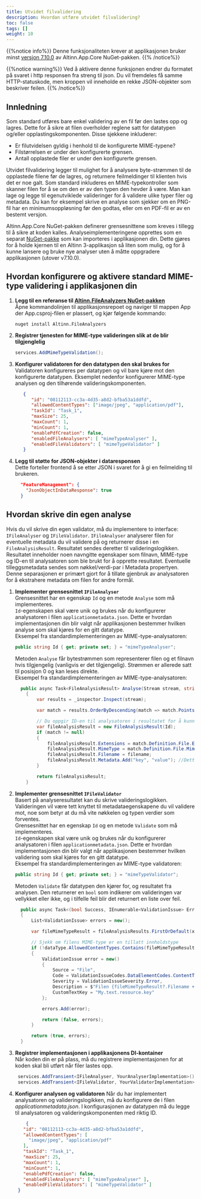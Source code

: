 ```yaml
---
title: Utvidet filvalidering
description: Hvordan utføre utvidet filvalidering?
toc: false
tags: []
weight: 10
---
```


{{%notice info%}}
Denne funksjonaliteten krever at applikasjonen bruker minst [versjon 7.10.0](https://github.com/Altinn/app-lib-dotnet/releases/tag/v7.10.0) av Altinn.App.Core NuGet-pakken.
{{% /notice%}}

{{%notice warning%}}
Ved å aktivere denne funksjonen endrer du formatet på svaret i http responsen fra streng til json. Du vil fremdeles få samme HTTP-statuskode, men kroppen vil inneholde en rekke JSON-objekter som beskriver feilen.
{{% /notice%}}


## Innledning
Som standard utføres bare enkel validering av en fil før den lastes opp og lagres. Dette for å sikre at filen overholder reglene satt for datatypen og/eller opplastingskomponenten. Disse sjekkene inkluderer:
* Er filutvidelsen gyldig i henhold til de konfigurerte MIME-typene?
* Filstørrelsen er under den konfigurerte grensen.
* Antall opplastede filer er under den konfigurerte grensen.

Utvidet filvalidering legger til mulighet for å analysere byte-strømmen til de opplastede filene før de lagres, og returnere feilmeldinger til klienten hvis det er noe galt. Som standard inkluderes en MIME-typekontroller som skanner filen for å se om den er av den typen den hevder å være. Man kan lage og legge til egenutviklede valideringer for å validere ulike typer filer og metadata. Du kan for eksempel skrive en analyse som sjekker om en PNG-fil har en minimumsoppløsning før den godtas, eller om en PDF-fil er av en bestemt versjon.

Altinn.App.Core NuGet-pakken definerer grensesnittene som kreves i tillegg til å sikre at koden kalles. Analyseimplementeringene opprettes som en separat [NuGet-pakke](https://www.nuget.org/packages/Altinn.FileAnalyzers) som kan importeres i applikasjonen din. Dette gjøres for å holde kjernen til en Altinn 3-applikasjon så liten som mulig, og for å kunne lansere og bruke nye analyser uten å måtte oppgradere applikasjonen (utover v7.10.0).


## Hvordan konfigurere og aktivere standard MIME-type validering i applikasjonen din
1. **Legg til en referanse til [Altinn.FileAnalyzers NuGet-pakken](https://www.nuget.org/packages/Altinn.FileAnalyzers)**  
   Åpne kommandolinjen til applikasjonsrepoet og naviger til mappen App der App.csproj-filen er plassert, og kjør følgende kommando:
   ```shell
   nuget install Altinn.FileAnalyzers
   ```
2. **Registrer tjenesten for MIME-type valideringen slik at de blir tilgjenglelig**
   ```csharp
   services.AddMimeTypeValidation();
   ```   
3. **Konfigurer validatoren for den datatypen den skal brukes for**  
   Validatoren konfigureres per datatypen og vil bare kjøre mot den konfigurerte datatypen. Eksemplet nedenfor konfigurerer MIME-type analysen og den tilhørende valideringskomponenten.
   ```json
      {
         "id": "08112113-cc3a-4d35-a8d2-bfba53a1ddfd",
         "allowedContentTypes": ["image/jpeg", "application/pdf"],
         "taskId": "Task_1",
         "maxSize": 25,
         "maxCount": 1,
         "minCount": 1,
         "enablePdfCreation": false,
         "enabledFileAnalysers": [ "mimeTypeAnalyser" ],
         "enabledFileValidators": [ "mimeTypeValidator" ]
      }
   ```
4. **Legg til støtte for JSON-objekter i dataresponsen**  
    Dette forteller frontend å se etter JSON i svaret for å gi en feilmelding til brukeren.
    ```json 
      "FeatureManagement": {
        "JsonObjectInDataResponse": true
      }
    ```

## Hvordan skrive din egen analyse
Hvis du vil skrive din egen validator, må du implementere to interface: `IFileAnalyser` og `IFileValidator`. `IFileAnalyser` analyserer filen for eventuelle metadata du vil validere på og returnerer disse i en `FileAnalysisResult`. Resultatet sendes deretter til valideringslogikken. Resultatet inneholder noen navngitte egenskaper som filnavn, MIME-type og ID-en til analysatoren som ble brukt for å opprette resultatet. Eventuelle tilleggsmetadata sendes som nøkkel/verdi-par i Metadata propertyen. Denne separasjonen er primært gjort for å tillate gjenbruk av analysatoren for å ekstrahere metadata om filen for andre formål.

1. **Implementer grensesnittet `IFileAnalyser`**  
   Grensesnittet har en egenskap `Id` og en metode `Analyse` som må implementeres.  
    `Id`-egenskapen skal være unik og brukes når du konfigurerer analysatoren i filen `applicationmetadata.json`. Dette er hvordan implementasjonen din blir valgt når applikasjonen bestemmer hvilken analyse som skal kjøres for en gitt datatype.  
    Eksempel fra standardimplementeringen av MIME-type-analysatoren:
    ```csharp
    public string Id { get; private set; } = "mimeTypeAnalyser";
    ```
    Metoden `Analyse` får bytestrømmen som representerer filen og et filnavn hvis tilgjengelig (vanligvis er det tilgjengelig). Strømmen er allerede satt til posisjon 0 og kan leses direkte.  
    Eksempel fra standardimplementeringen av MIME-type-analysatoren:
    ```csharp
      public async Task<FileAnalysisResult> Analyse(Stream stream, string? filename = null)
        {
            var results = _inspector.Inspect(stream);

            var match = results.OrderByDescending(match => match.Points).FirstOrDefault(match => match.Percentage == 1);

            // Du oppgir ID-en til analysatoren i resultatet for å kunne skille mellom resultater fra forskjellige analysatorer.
            var fileAnalysisResult = new FileAnalysisResult(Id);
            if (match != null)
            {
                fileAnalysisResult.Extensions = match.Definition.File.Extensions.ToList();
                fileAnalysisResult.MimeType = match.Definition.File.MimeType;
                fileAnalysisResult.Filename = filename;
                fileAnalysisResult.Metadata.Add("key", "value"); //Dette viser bare hvordan du legger til egendefinerte metadata.
            }

            return fileAnalysisResult;
        }
      ```
2. **Implementer grensesnittet `IFileValidator`**  
   Basert på analyseresultatet kan du skrive valideringslogikken. Valideringen vil være tett knyttet til metadataegenskapene du vil validere mot, noe som betyr at du må vite nøkkelen og typen verdier som forventes.  
   Grensesnittet har en egenskap `Id` og en metode `Validate` som må implementeres.  
   `Id`-egenskapen skal være unik og brukes når du konfigurerer analysatoren i filen `applicationmetadata.json`. Dette er hvordan implementasjonen din blir valgt når applikasjonen bestemmer hvilken validering som skal kjøres for en gitt datatype.  
   Eksempel fra standardimplementeringen av MIME-type validatoren:
   ```csharp
   public string Id { get; private set; } = "mimeTypeValidator";
   ```
   Metoden `Validate` får datatypen den kjører for, og resultatet fra analysen. Den returnerer en `bool` som indikerer om valideringen var vellykket eller ikke, og i tilfelle feil blir det returnert en liste over feil.
   ```csharp
     public async Task<(bool Success, IEnumerable<ValidationIssue> Errors)> Validate(DataType dataType, IEnumerable<FileAnalysisResult> fileAnalysisResults)
     {
         List<ValidationIssue> errors = new();

         var fileMimeTypeResult = fileAnalysisResults.FirstOrDefault(x => x.MimeType != null);

         // Sjekk om filens MIME-type er en tillatt innholdstype
         if (!dataType.AllowedContentTypes.Contains(fileMimeTypeResult?.MimeType, StringComparer.InvariantCultureIgnoreCase) && !dataType.AllowedContentTypes.Contains("application/octet-stream"))
         {
             ValidationIssue error = new()
             {
                 Source = "File",
                 Code = ValidationIssueCodes.DataElementCodes.ContentTypeNotAllowed,
                 Severity = ValidationIssueSeverity.Error,
                 Description = $"Filen {fileMimeTypeResult?.Filename + " "}virker ikke å være av en tillatt innholdstype i henhold til konfigurasjonen for datatypen {dataType.Id}. Tillatte innholdstyper er {string.Join(", ", dataType.AllowedContentTypes)}",
                 CustomTextKey = "My.text.resource.key"
             };

             errors.Add(error);

             return (false, errors);
         }

         return (true, errors);
     }
   ```
3. **Registrer implementasjonen i applikasjonens DI-kontainer**  
   Når koden din er på plass, må du registrere implementasjonen for at koden skal bli utført når filer lastes opp.
   ```csharp
    services.AddTransient<IFileAnalyser, YourAnalyserImplementation>();
    services.AddTransient<IFileValidator, YourValidatorImplementation>();
   ```
4. **Konfigurer analysen og validatoren**
   Når du har implementert analysatoren og valideringslogikken, må du konfigurere de i filen _applicationmetadata.json_. I konfigurasjonen av datatypen må du legge til analysatoren og valideringskomponenten med riktig ID.
   ```json
       {
      "id": "08112113-cc3a-4d35-a8d2-bfba53a1ddfd",
      "allowedContentTypes": [
        "image/jpeg", "application/pdf"
      ],
      "taskId": "Task_1",
      "maxSize": 25,
      "maxCount": 1,
      "minCount": 1,
      "enablePdfCreation": false,
      "enabledFileAnalysers": [ "mimeTypeAnalyser" ],
      "enabledFileValidators": [ "mimeTypeValidator" ]
    }
    ```